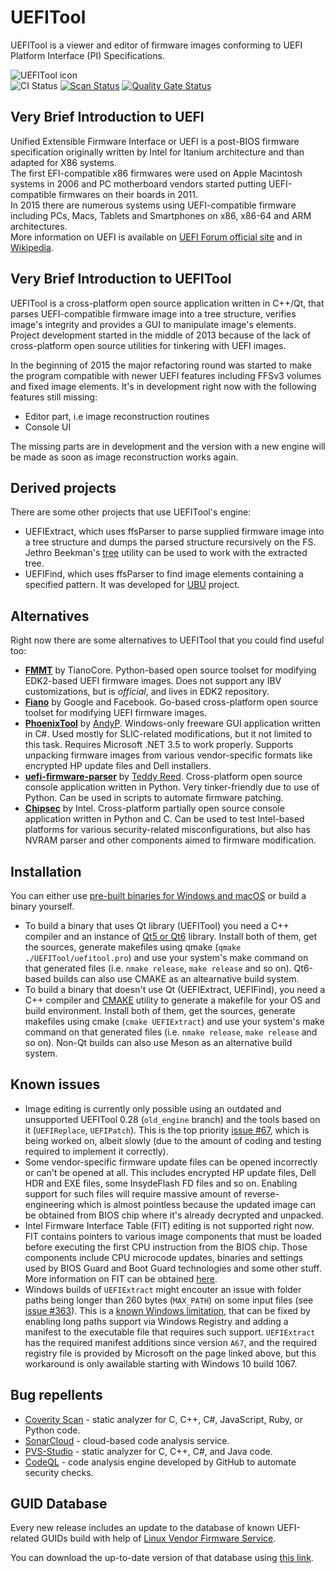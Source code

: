 # UEFITool

UEFITool is a viewer and editor of firmware images conforming to UEFI Platform Interface (PI) Specifications.

![UEFITool icon](https://raw.githubusercontent.com/LongSoft/UEFITool/new_engine/UEFITool/icons/uefitool_64x64.png "UEFITool icon")  
![CI Status](https://github.com/LongSoft/UEFITool/actions/workflows/main.yml/badge.svg?branch=new_engine) [![Scan Status](https://scan.coverity.com/projects/17209/badge.svg?flat=1)](https://scan.coverity.com/projects/17209) [![Quality Gate Status](https://sonarcloud.io/api/project_badges/measure?project=LongSoft_UEFITool&metric=alert_status)](https://sonarcloud.io/summary/new_code?id=LongSoft_UEFITool)


## Very Brief Introduction to UEFI

Unified Extensible Firmware Interface or UEFI is a post-BIOS firmware specification originally written by Intel for Itanium architecture and than adapted for X86 systems.  
The first EFI-compatible x86 firmwares were used on Apple Macintosh systems in 2006 and PC motherboard vendors started putting UEFI-compatible firmwares on their boards in 2011.  
In 2015 there are numerous systems using UEFI-compatible firmware including PCs, Macs, Tablets and Smartphones on x86, x86-64 and ARM architectures.  
More information on UEFI is available on [UEFI Forum official site](http://www.uefi.org/faq) and in [Wikipedia](http://en.wikipedia.org/wiki/Unified_Extensible_Firmware_Interface).  
  
## Very Brief Introduction to UEFITool

UEFITool is a cross-platform open source application written in C++/Qt, that parses UEFI-compatible firmware image into a tree structure, verifies image's integrity and provides a GUI to manipulate image's elements.  
Project development started in the middle of 2013 because of the lack of cross-platform open source utilities for tinkering with UEFI images.  

In the beginning of 2015 the major refactoring round was started to make the program compatible with newer UEFI features including FFSv3 volumes and fixed image elements. 
It's in development right now with the following features still missing:
* Editor part, i.e image reconstruction routines
* Console UI

The missing parts are in development and the version with a new engine will be made as soon as image reconstruction works again.

## Derived projects

There are some other projects that use UEFITool's engine:
* UEFIExtract, which uses ffsParser to parse supplied firmware image into a tree structure and dumps the parsed structure recursively on the FS. Jethro Beekman's [tree](https://github.com/jethrogb/uefireverse) utility can be used to work with the extracted tree.
* UEFIFind, which uses ffsParser to find image elements containing a specified pattern. It was developed for [UBU](https://winraid.level1techs.com/t/tool-guide-news-uefi-bios-updater-ubu/30357) project.

## Alternatives

Right now there are some alternatives to UEFITool that you could find useful too:
* **[FMMT](https://github.com/tianocore/edk2/tree/master/BaseTools/Source/Python/FMMT)** by TianoCore. Python-based open source toolset for modifying EDK2-based UEFI firmware images. Does not support any IBV customizations, but is _official_, and lives in EDK2 repository.
* **[Fiano](https://github.com/linuxboot/fiano)** by Google and Facebook. Go-based cross-platform open source toolset for modifying UEFI firmware images.
* **[PhoenixTool](https://forums.mydigitallife.net/threads/tool-to-insert-replace-slic-in-phoenix-insyde-dell-efi-bioses.13194)** by [AndyP](https://forums.mydigitallife.net/members/andyp.39295). Windows-only freeware GUI application written in C#. Used mostly for SLIC-related modifications, but it not limited to this task. Requires Microsoft .NET 3.5 to work properly. Supports unpacking firmware images from various vendor-specific formats like encrypted HP update files and Dell installers.
* **[uefi-firmware-parser](https://github.com/theopolis/uefi-firmware-parser)** by [Teddy Reed](https://github.com/theopolis). Cross-platform open source console application written in Python. Very tinker-friendly due to use of Python. Can be used in scripts to automate firmware patching.
* **[Chipsec](https://github.com/chipsec/chipsec)** by Intel. Cross-platform partially open source console application written in Python and C. Can be used to test Intel-based platforms for various security-related misconfigurations, but also has NVRAM parser and other components aimed to firmware modification.

## Installation

You can either use [pre-built binaries for Windows and macOS](https://github.com/LongSoft/UEFITool/releases) or build a binary yourself.  
* To build a binary that uses Qt library (UEFITool) you need a C++ compiler and an instance of [Qt5 or Qt6](https://www.qt.io) library. Install both of them, get the sources, generate makefiles using qmake (`qmake ./UEFITool/uefitool.pro`) and use your system's make command on that generated files (i.e. `nmake release`, `make release` and so on). Qt6-based builds can also use CMAKE as an altearnative build system.
* To build a binary that doesn't use Qt (UEFIExtract, UEFIFind), you need a C++ compiler and [CMAKE](https://cmake.org) utility to generate a makefile for your OS and build environment. Install both of them, get the sources, generate makefiles using cmake (`cmake UEFIExtract`) and use your system's make command on that generated files (i.e. `nmake release`, `make release` and so on). Non-Qt builds can also use Meson as an alternative build system.

## Known issues

* Image editing is currently only possible using an outdated and unsupported UEFITool 0.28 (`old_engine` branch) and the tools based on it (`UEFIReplace`, `UEFIPatch`). This is the top priority [issue #67](https://github.com/LongSoft/UEFITool/issues/67), which is being worked on, albeit slowly (due to the amount of coding and testing required to implement it correctly). 
* Some vendor-specific firmware update files can be opened incorrectly or can't be opened at all. This includes encrypted HP update files, Dell HDR and EXE files, some InsydeFlash FD files and so on. Enabling support for such files will require massive amount of reverse-engineering which is almost pointless because the updated image can be obtained from BIOS chip where it's already decrypted and unpacked.
* Intel Firmware Interface Table (FIT) editing is not supported right now. FIT contains pointers to various image components that must be loaded before executing the first CPU instruction from the BIOS chip. Those components include CPU microcode updates, binaries and settings used by BIOS Guard and Boot Guard technologies and some other stuff. More information on FIT can be obtained [here](https://edc.intel.com/content/www/us/en/design/products-and-solutions/software-and-services/firmware-and-bios/firmware-interface-table/firmware-interface-table/).
* Windows builds of `UEFIExtract` might encouter an issue with folder paths being longer than 260 bytes (`MAX_PATH`) on some input files (see [issue #363](https://github.com/LongSoft/UEFITool/issues/363)). This is a [known Windows limitation](https://learn.microsoft.com/en-us/windows/win32/fileio/maximum-file-path-limitation?tabs=registry), that can be fixed by enabling long paths support via Windows Registry and adding a manifest to the executable file that requires such support. `UEFIExtract` has the required manifest additions since version `A67`, and the required registry file is provided by Microsoft on the page linked above, but this workaround is only awailable starting with Windows 10 build 1067.   

## Bug repellents

* [Coverity Scan](https://scan.coverity.com/projects/17209) - static analyzer for C, C++, C#, JavaScript, Ruby, or Python code.
* [SonarCloud](https://sonarcloud.io/project/overview?id=LongSoft_UEFITool) - cloud-based code analysis service.
* [PVS-Studio](https://pvs-studio.com/en/pvs-studio/?utm_source=github&utm_medium=organic&utm_campaign=open_source) - static analyzer for C, C++, C#, and Java code.
* [CodeQL](https://codeql.github.com/docs/codeql-overview/about-codeql) - code analysis engine developed by GitHub to automate security checks.

## GUID Database

Every new release includes an update to the database of known UEFI-related GUIDs build with help of [Linux Vendor Firmware Service](https://fwupd.org).

You can download the up-to-date version of that database using [this link](https://fwupd.org/lvfs/shards/export/csv).
